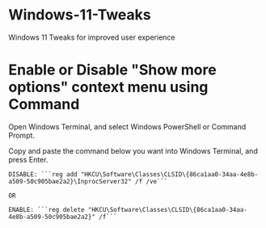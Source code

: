 # Windows-11-Tweaks

Windows 11 Tweaks for improved user experience

# Enable or Disable "Show more options" context menu using Command

Open Windows Terminal, and select Windows PowerShell or Command Prompt.

Copy and paste the command below you want into Windows Terminal, and press Enter.

```
DISABLE: ```reg add "HKCU\Software\Classes\CLSID\{86ca1aa0-34aa-4e8b-a509-50c905bae2a2}\InprocServer32" /f /ve```

OR

ENABLE: ```reg delete "HKCU\Software\Classes\CLSID\{86ca1aa0-34aa-4e8b-a509-50c905bae2a2}" /f```
